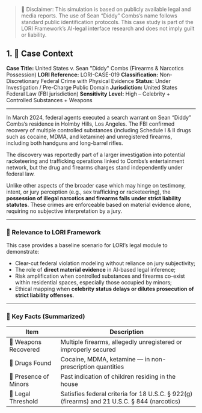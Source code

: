 > 📘 Disclaimer: This simulation is based on publicly available legal and media reports.
> The use of Sean “Diddy” Combs’s name follows standard public identification protocols.
> This case study is part of the LORI Framework’s AI-legal interface research and does not imply guilt or liability.

## 1. 🎯 Case Context

**Case Title:** United States v. Sean "Diddy" Combs (Firearms & Narcotics Possession)
**LORI Reference:** LORI-CASE-019
**Classification:** Non-Discretionary Federal Crime with Physical Evidence
**Status:** Under Investigation / Pre-Charge Public Domain
**Jurisdiction:** United States Federal Law (FBI jurisdiction)
**Sensitivity Level:** High – Celebrity + Controlled Substances + Weapons

---

In March 2024, federal agents executed a search warrant on Sean “Diddy” Combs’s residence in Holmby Hills, Los Angeles. The FBI confirmed recovery of multiple controlled substances (including Schedule I & II drugs such as cocaine, MDMA, and ketamine) and unregistered firearms, including both handguns and long-barrel rifles.

The discovery was reportedly part of a larger investigation into potential racketeering and trafficking operations linked to Combs’s entertainment network, but the drug and firearms charges stand independently under federal law.

Unlike other aspects of the broader case which may hinge on testimony, intent, or jury perception (e.g., sex trafficking or racketeering), the **possession of illegal narcotics and firearms falls under strict liability statutes**. These crimes are enforceable based on material evidence alone, requiring no subjective interpretation by a jury.

---

### 📌 Relevance to LORI Framework

This case provides a baseline scenario for LORI’s legal module to demonstrate:
- Clear-cut federal violation modeling without reliance on jury subjectivity;
- The role of **direct material evidence** in AI-based legal inference;
- Risk amplification when controlled substances and firearms co-exist within residential spaces, especially those occupied by minors;
- Ethical mapping when **celebrity status delays or dilutes prosecution of strict liability offenses**.

---

### 🔎 Key Facts (Summarized)

| Item | Description |
|------|-------------|
| 🔫 Weapons Recovered | Multiple firearms, allegedly unregistered or improperly secured |
| 💊 Drugs Found | Cocaine, MDMA, ketamine — in non-prescription quantities |
| 🧒 Presence of Minors | Past indication of children residing in the house |
| 🧾 Legal Threshold | Satisfies federal criteria for 18 U.S.C. § 922(g) (firearms) and 21 U.S.C. § 844 (narcotics) |





